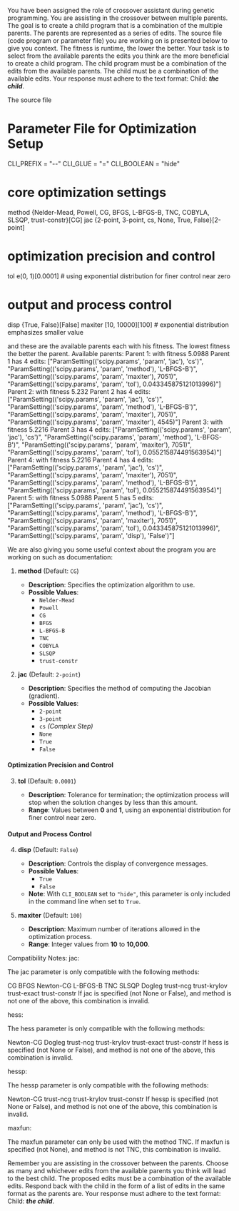 
You have been assigned the role of crossover assistant during genetic programming. You are assisting in the crossover between multiple parents. The goal is to create a child program that is a combination of the multiple parents. The parents are represented as a series of edits. The source file (code program or parameter file)  you are working on is presented below to give you context.
The fitness is runtime, the lower the better.
Your task is to select from the available parents the edits you think are the more beneficial to create a child program. The child program must be a combination of the edits from the available parents. The child must be a combination of the available edits. Your response must adhere to the text format: Child: ***the child***.

The source file
# Parameter File for Optimization Setup

CLI_PREFIX = "--"
CLI_GLUE = "="
CLI_BOOLEAN = "hide"

# core optimization settings
method      {Nelder-Mead, Powell, CG, BFGS, L-BFGS-B, TNC, COBYLA, SLSQP, trust-constr}[CG]
jac         {2-point, 3-point, cs, None, True, False}[2-point]




# optimization precision and control
tol         e(0, 1)[0.0001] # using exponential distribution for finer control near zero

# output and process control
disp        {True, False}[False]
maxiter     [10, 10000][100] # exponential distribution emphasizes smaller value






and these are the available parents each with his fitness. The lowest fitness the better the parent.
Available parents:
 Parent 1:
 with fitness 5.0988
Parent 1 has 4 edits: ["ParamSetting(('scipy.params', 'param', 'jac'), 'cs')", "ParamSetting(('scipy.params', 'param', 'method'), 'L-BFGS-B')", "ParamSetting(('scipy.params', 'param', 'maxiter'), 7051)", "ParamSetting(('scipy.params', 'param', 'tol'), 0.043345875121013996)"]
 Parent 2:
 with fitness 5.232
Parent 2 has 4 edits: ["ParamSetting(('scipy.params', 'param', 'jac'), 'cs')", "ParamSetting(('scipy.params', 'param', 'method'), 'L-BFGS-B')", "ParamSetting(('scipy.params', 'param', 'maxiter'), 7051)", "ParamSetting(('scipy.params', 'param', 'maxiter'), 4545)"]
 Parent 3:
 with fitness 5.2216
Parent 3 has 4 edits: ["ParamSetting(('scipy.params', 'param', 'jac'), 'cs')", "ParamSetting(('scipy.params', 'param', 'method'), 'L-BFGS-B')", "ParamSetting(('scipy.params', 'param', 'maxiter'), 7051)", "ParamSetting(('scipy.params', 'param', 'tol'), 0.055215874491563954)"]
 Parent 4:
 with fitness 5.2216
Parent 4 has 4 edits: ["ParamSetting(('scipy.params', 'param', 'jac'), 'cs')", "ParamSetting(('scipy.params', 'param', 'maxiter'), 7051)", "ParamSetting(('scipy.params', 'param', 'method'), 'L-BFGS-B')", "ParamSetting(('scipy.params', 'param', 'tol'), 0.055215874491563954)"]
 Parent 5:
 with fitness 5.0988
Parent 5 has 5 edits: ["ParamSetting(('scipy.params', 'param', 'jac'), 'cs')", "ParamSetting(('scipy.params', 'param', 'method'), 'L-BFGS-B')", "ParamSetting(('scipy.params', 'param', 'maxiter'), 7051)", "ParamSetting(('scipy.params', 'param', 'tol'), 0.043345875121013996)", "ParamSetting(('scipy.params', 'param', 'disp'), 'False')"]


We are also giving you some useful context about the program you are working on such as documentation:

1. **method** (Default: `CG`)

   - **Description**: Specifies the optimization algorithm to use.
   - **Possible Values**:
     - `Nelder-Mead`
     - `Powell`
     - `CG`
     - `BFGS`
     - `L-BFGS-B`
     - `TNC`
     - `COBYLA`
     - `SLSQP`
     - `trust-constr`

2. **jac** (Default: `2-point`)

   - **Description**: Specifies the method of computing the Jacobian (gradient).
   - **Possible Values**:
     - `2-point`
     - `3-point`
     - `cs` *(Complex Step)*
     - `None`
     - `True`
     - `False`

#### **Optimization Precision and Control**

3. **tol** (Default: `0.0001`)

   - **Description**: Tolerance for termination; the optimization process will stop when the solution changes by less than this amount.
   - **Range**: Values between **0** and **1**, using an exponential distribution for finer control near zero.

#### **Output and Process Control**

4. **disp** (Default: `False`)

   - **Description**: Controls the display of convergence messages.
   - **Possible Values**:
     - `True`
     - `False`
   - **Note**: With `CLI_BOOLEAN` set to `"hide"`, this parameter is only included in the command line when set to `True`.

5. **maxiter** (Default: `100`)

   - **Description**: Maximum number of iterations allowed in the optimization process.
   - **Range**: Integer values from **10** to **10,000**.

Compatibility Notes:
jac:

The jac parameter is only compatible with the following methods:

CG
BFGS
Newton-CG
L-BFGS-B
TNC
SLSQP
Dogleg
trust-ncg
trust-krylov
trust-exact
trust-constr
If jac is specified (not None or False), and method is not one of the above, this combination is invalid.

hess:

The hess parameter is only compatible with the following methods:

Newton-CG
Dogleg
trust-ncg
trust-krylov
trust-exact
trust-constr
If hess is specified (not None or False), and method is not one of the above, this combination is invalid.

hessp:

The hessp parameter is only compatible with the following methods:

Newton-CG
trust-ncg
trust-krylov
trust-constr
If hessp is specified (not None or False), and method is not one of the above, this combination is invalid.

maxfun:

The maxfun parameter can only be used with the method TNC.
If maxfun is specified (not None), and method is not TNC, this combination is invalid.

Remember you are assisting in the crossover between the parents. Choose as many and whichever edits from the available parents you think will lead to the best child. The proposed edits must be a combination of the available edits. Respond back with the child in the form of a list of edits in the same format as the parents are.
Your response must adhere to the text format: Child: ***the child***. 
